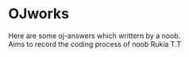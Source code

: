 # OJworks
Here are some oj-answers which writtern by a noob.  
Aims to record the coding process of noob Rukia   T.T
